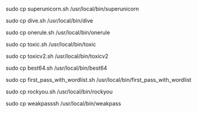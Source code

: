 sudo cp superunicorn.sh /usr/local/bin/superunicorn

sudo cp dive.sh /usr/local/bin/dive

sudo cp onerule.sh /usr/local/bin/onerule

sudo cp toxic.sh /usr/local/bin/toxic

sudo cp toxicv2.sh /usr/local/bin/toxicv2

sudo cp best64.sh /usr/local/bin/best64

sudo cp first_pass_with_wordlist.sh /usr/local/bin/first_pass_with_wordlist

sudo cp rockyou.sh /usr/local/bin/rockyou

sudo cp weakpasssh /usr/local/bin/weakpass
